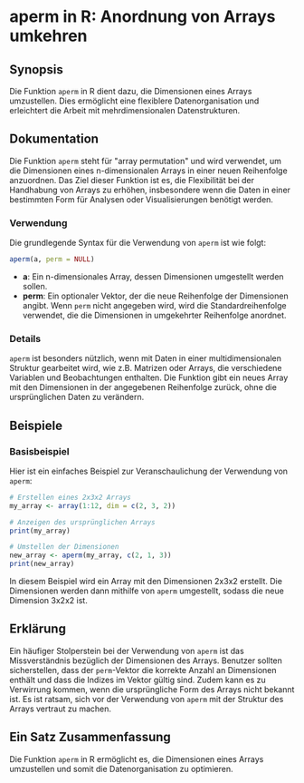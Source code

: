 <!--
Meta Description: # aperm in R: Anordnung von Arrays umkehren ## Synopsis Die Funktion `aperm` in R dient dazu, die Dimensionen eines Arrays umzustellen. Dies ermöglich...
Meta Keywords: die, aperm, dimensionen, arrays, der
-->

# aperm in R: Anordnung von Arrays umkehren

## Synopsis
Die Funktion `aperm` in R dient dazu, die Dimensionen eines Arrays umzustellen. Dies ermöglicht eine flexiblere Datenorganisation und erleichtert die Arbeit mit mehrdimensionalen Datenstrukturen.

## Dokumentation
Die Funktion `aperm` steht für "array permutation" und wird verwendet, um die Dimensionen eines n-dimensionalen Arrays in einer neuen Reihenfolge anzuordnen. Das Ziel dieser Funktion ist es, die Flexibilität bei der Handhabung von Arrays zu erhöhen, insbesondere wenn die Daten in einer bestimmten Form für Analysen oder Visualisierungen benötigt werden.

### Verwendung
Die grundlegende Syntax für die Verwendung von `aperm` ist wie folgt:

```R
aperm(a, perm = NULL)
```

- **a**: Ein n-dimensionales Array, dessen Dimensionen umgestellt werden sollen.
- **perm**: Ein optionaler Vektor, der die neue Reihenfolge der Dimensionen angibt. Wenn `perm` nicht angegeben wird, wird die Standardreihenfolge verwendet, die die Dimensionen in umgekehrter Reihenfolge anordnet.

### Details
`aperm` ist besonders nützlich, wenn mit Daten in einer multidimensionalen Struktur gearbeitet wird, wie z.B. Matrizen oder Arrays, die verschiedene Variablen und Beobachtungen enthalten. Die Funktion gibt ein neues Array mit den Dimensionen in der angegebenen Reihenfolge zurück, ohne die ursprünglichen Daten zu verändern.

## Beispiele

### Basisbeispiel
Hier ist ein einfaches Beispiel zur Veranschaulichung der Verwendung von `aperm`:

```R
# Erstellen eines 2x3x2 Arrays
my_array <- array(1:12, dim = c(2, 3, 2))

# Anzeigen des ursprünglichen Arrays
print(my_array)

# Umstellen der Dimensionen
new_array <- aperm(my_array, c(2, 1, 3))
print(new_array)
```

In diesem Beispiel wird ein Array mit den Dimensionen 2x3x2 erstellt. Die Dimensionen werden dann mithilfe von `aperm` umgestellt, sodass die neue Dimension 3x2x2 ist.

## Erklärung
Ein häufiger Stolperstein bei der Verwendung von `aperm` ist das Missverständnis bezüglich der Dimensionen des Arrays. Benutzer sollten sicherstellen, dass der `perm`-Vektor die korrekte Anzahl an Dimensionen enthält und dass die Indizes im Vektor gültig sind. Zudem kann es zu Verwirrung kommen, wenn die ursprüngliche Form des Arrays nicht bekannt ist. Es ist ratsam, sich vor der Verwendung von `aperm` mit der Struktur des Arrays vertraut zu machen.

## Ein Satz Zusammenfassung
Die Funktion `aperm` in R ermöglicht es, die Dimensionen eines Arrays umzustellen und somit die Datenorganisation zu optimieren.